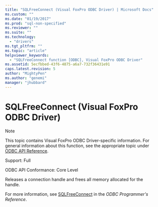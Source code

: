 ```yaml
---
title: "SQLFreeConnect (Visual FoxPro ODBC Driver) | Microsoft Docs"
ms.custom: ""
ms.date: "01/19/2017"
ms.prod: "sql-non-specified"
ms.reviewer: ""
ms.suite: ""
ms.technology: 
  - "drivers"
ms.tgt_pltfrm: ""
ms.topic: "article"
helpviewer_keywords: 
  - "SQLFreeConnect function [ODBC], Visual FoxPro ODBC Driver"
ms.assetid: 5ecfbbed-43f6-4875-a6a7-732f36431e91
caps.latest.revision: 5
author: "MightyPen"
ms.author: "genemi"
manager: "jhubbard"
---
```

# SQLFreeConnect (Visual FoxPro ODBC Driver)
> [!NOTE]  
>  This topic contains Visual FoxPro ODBC Driver-specific information. For general information about this function, see the appropriate topic under [ODBC API Reference](../../odbc/reference/syntax/odbc-api-reference.md).  
  
 Support: Full  
  
 ODBC API Conformance: Core Level  
  
 Releases a connection handle and frees all memory allocated for the handle.  
  
 For more information, see [SQLFreeConnect](../../odbc/reference/syntax/sqlfreeconnect-function.md) in the *ODBC Programmer's Reference*.